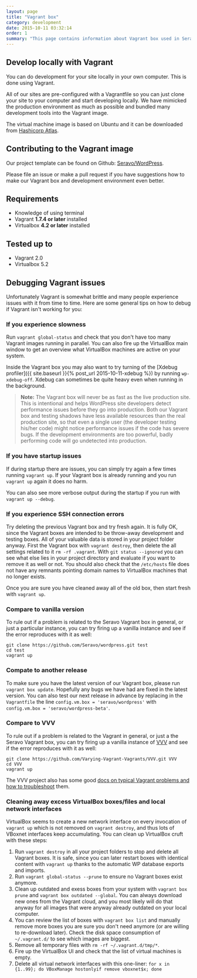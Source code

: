 ```yaml
---
layout: page
title: "Vagrant box"
category: development
date: 2015-10-11 03:32:14
order: 1
summary: "This page contains information about Vagrant box used in Seravo local development."
---
```


## Develop locally with Vagrant

You can do development for your site locally in your own computer. This is done using Vagrant.

All of our sites are pre-configured with a Vagrantfile so you can just clone your site to your computer and start developing locally. We have mimicked the production environment as much as possible and bundled many development tools into the Vagrant image.

The virtual machine image is based on Ubuntu and it can be downloaded from [Hashicorp Atlas](https://vagrantcloud.com/seravo/boxes/wordpress).

## Contributing to the Vagrant image

Our project template can be found on Github: [Seravo/WordPress](https://github.com/Seravo/WordPress).

Please file an issue or make a pull request if you have suggestions how to make our Vagrant box and development environment even better.

## Requirements

* Knowledge of using terminal
* Vagrant **1.7.4 or later** installed
* Virtualbox **4.2 or later** installed

## Tested up to

* Vagrant 2.0
* Virtualbox 5.2

## Debugging Vagrant issues

Unfortunately Vagrant is somewhat brittle and many people experience issues with it from time to time. Here are some general tips on how to debug if Vagrant isn't working for you:

### If you experience slowness

Run `vagrant global-status` and check that you don't have too many Vagrant images running in parallel. You can also fire up the VirtualBox main window to get an overview what VirtualBox machines are active on your system.

Inside the Vagrant box you may also want to try turning of the [Xdebug profiler]({{ site.baseurl }}{% post_url 2015-10-11-xdebug %}) by running `wp-xdebug-off`. Xdebug can sometimes be quite heavy even when running in the background.

> **Note:** The Vagrant box will never be as fast as the live production site. This is intentional and helps WordPress site developers detect performance issues before they go into production. Both our Vagrant box and testing shadows have less available resources than the real production site, so that even a single user (the developer testing his/her code) might notice performance issues if the code has severe bugs. If the development environments are too powerful, badly performing code will go undetected into production.

### If you have startup issues

If during startup there are issues, you can simply try again a few times running `vagrant up`. If your Vagrant box is already running and you run `vagrant up` again it does no harm.

You can also see more verbose output during the startup if you run with `vagrant up --debug`.

### If you experience SSH connection errors

Try deleting the previous Vagrant box and try fresh again. It is fully OK, since the Vagrant boxes are intended to be throw-away development and testing boxes. All of your valuable data is stored in your project folder anyway. First the Vagrant box with `vagrant destroy`, then delete the all settings related to it `rm -rf .vagrant`. With `git status --ignored` you can see what else lies in your project directory and evaluate if you want to remove it as well or not. You should also check that the `/etc/hosts` file does not have any remnants pointing domain names to VirtualBox machines that no longer exists.

Once you are sure you have cleaned away all of the old box, then start fresh with `vagrant up`.

### Compare to vanilla version

To rule out if a problem is related to the Seravo Vagrant box in general, or just a particular instance, you can try firing up a vanilla instance and see if the error reproduces with it as well:

```
git clone https://github.com/Seravo/wordpress.git test
cd test
vagrant up
```

### Compate to another release

To make sure you have the latest version of our Vagrant box, please run `vagrant box update`. Hopefully any bugs we have had are fixed in the latest version. You can also test our next release in advance by replacing in the `Vagrantfile` the line `config.vm.box = 'seravo/wordpress'` with `config.vm.box = 'seravo/wordpress-beta'`.

### Compare to VVV

To rule out if a problem is related to the Vagrant in general, or just a the Seravo Vagrant box, you can try firing up a vanilla instance of [VVV](https://varyingvagrantvagrants.org/) and see if the error reproduces with it as well:
```
git clone https://github.com/Varying-Vagrant-Vagrants/VVV.git VVV
cd VVV
vagrant up
```

The VVV project also has some good [docs on typical Vagrant problems and how to troubleshoot](https://varyingvagrantvagrants.org/docs/en-US/troubleshooting/) them.

### Cleaning away excess VirtualBox boxes/files and local network interfaces

VirtualBox seems to create a new network interface on every invocation of `vagrant up` which is not removed on `vagrant destroy`, and thus lots of VBoxnet interfaces keep accumulating. You can clean up VirtualBox cruft with these steps:

1. Run `vagrant destroy` in all your project folders to stop and delete all Vagrant boxes. It is safe, since you can later restart boxes with identical content with `vagrant up` thanks to the automatic WP database exports and imports.
2. Run `vagrant global-status --prune` to ensure no Vagrant boxes exist anymore.
3. Clean up outdated and exess boxes from your system with `vagrant box prune` and `vagrant box outdated --global`. You can always download new ones from the Vagrant cloud, and you most likely will do that anyway for all images that were anyway already outdated on your local computer.
4. You can review the list of boxes with `vagrant box list` and manually remove more boxes you are sure you don't need anymore (or are willing to re-download later). Check the disk space consumption of `~/.vagrant.d/` to see which images are biggest.
5. Remove all temporary files with `rm -rf ~/.vagrant.d/tmp/*`.
3. Fire up the VirtualBox UI and check that the list of virtual machines is empty.
4. Delete all virtual network interfaces with this one-liner: `for x in {1..99}; do VBoxManage hostonlyif remove vboxnet$x; done`
